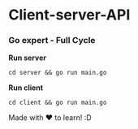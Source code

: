 # Client-server-API

### Go expert - Full Cycle

**Run server**

`cd server && go run main.go`

**Run client**

`cd client && go run main.go`

Made with :heart: to learn! :D
